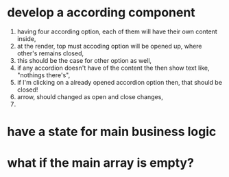 # develop a according component
1. having four according option, each of them will have their own content inside,
2. at the render, top must accoding option will be opened up, where other's remains closed,
3. this should be the case for other option as well,
4. if any accordion doesn't have of the content the then show text like, "nothings there's",
5. if I'm clicking on a already opened accordion option then, that should be closed!
6. arrow, should changed as open and close changes,
7.  


# have a state for main business logic
# what if the main array is empty?
#